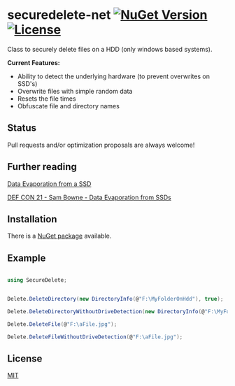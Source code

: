 # securedelete-net [![NuGet Version](https://img.shields.io/nuget/v/securedelete-net.svg?style=flat-square)](https://www.nuget.org/packages/securedelete-net/) [![License](http://img.shields.io/badge/license-MIT-green.svg?style=flat-square)](https://github.com/bitbeans/securedelete-net/blob/master/LICENSE.md)


Class to securely delete files on a HDD (only windows based systems).

**Current Features:**

- Ability to detect the underlying hardware (to prevent overwrites on SSD's)
- Overwrite files with simple random data
- Resets the file times
- Obfuscate file and directory names

## Status

Pull requests and/or optimization proposals are always welcome!

## Further reading 

[Data Evaporation from a SSD](https://samsclass.info/121/proj/ssd-evaporation.htm)

[DEF CON 21 - Sam Bowne - Data Evaporation from SSDs](https://www.youtube.com/watch?v=zG0orMGf_Go)

## Installation

There is a [NuGet package](https://www.nuget.org/packages/securedelete-net/) available.

## Example

```csharp

using SecureDelete;


Delete.DeleteDirectory(new DirectoryInfo(@"F:\MyFolderOnHdd"), true);

Delete.DeleteDirectoryWithoutDriveDetection(new DirectoryInfo(@"F:\MyFolderOnHdd"), true);

Delete.DeleteFile(@"F:\aFile.jpg");

Delete.DeleteFileWithoutDriveDetection(@"F:\aFile.jpg");


```

## License
[MIT](https://en.wikipedia.org/wiki/MIT_License)